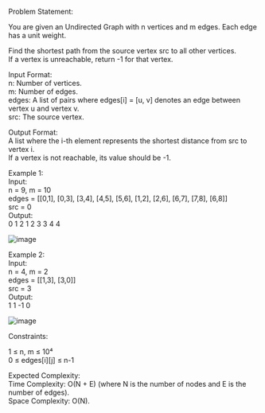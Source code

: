 Problem Statement: </br>

You are given an Undirected Graph with n vertices and m edges. Each edge has a unit weight. </br>

Find the shortest path from the source vertex src to all other vertices. </br> If a vertex is unreachable, return -1 for that vertex. </br>

Input Format: </br>
n: Number of vertices. </br>
m: Number of edges. </br>
edges: A list of pairs where edges[i] = [u, v] denotes an edge between vertex u and vertex v. </br>
src: The source vertex. </br>

Output Format: </br>
A list where the i-th element represents the shortest distance from src to vertex i. </br>
If a vertex is not reachable, its value should be -1. </br>

Example 1: </br> 
Input: </br> n = 9, m = 10 </br> edges = [[0,1], [0,3], [3,4], [4,5], [5,6], [1,2], [2,6], [6,7], [7,8], [6,8]] </br> src = 0 </br> 
Output: </br> 0 1 2 1 2 3 3 4 4 </br>

![image](https://github.com/user-attachments/assets/22d2e5ea-1bf7-425c-bfc5-72a7bd973722)

Example 2: </br> 
Input: </br> n = 4, m = 2 </br> edges = [[1,3], [3,0]] </br> 
src = 3 </br> 
Output: </br> 1 1 -1 0 </br>

![image](https://github.com/user-attachments/assets/a037f3a0-8fa9-4b41-a5d2-8d187985a6e7)

Constraints: </br>

1 ≤ n, m ≤ 10⁴ </br>
0 ≤ edges[i][j] ≤ n-1 </br>

Expected Complexity: </br>
Time Complexity: O(N + E) (where N is the number of nodes and E is the number of edges). </br>
Space Complexity: O(N). </br>
